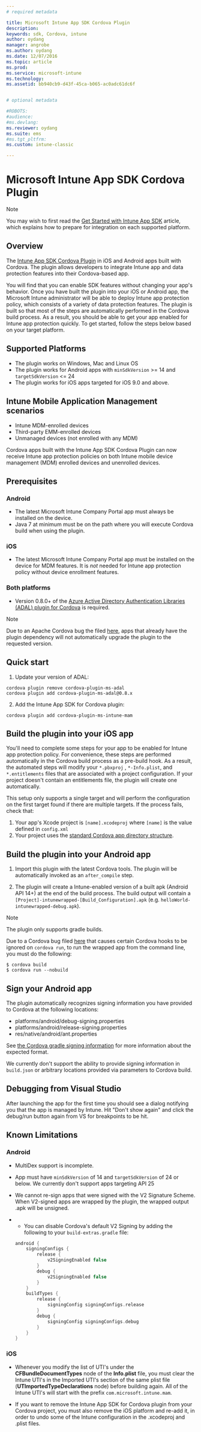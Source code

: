 ```yaml
---
# required metadata

title: Microsoft Intune App SDK Cordova Plugin 
description:
keywords: sdk, Cordova, intune
author: oydang
manager: angrobe
ms.author: oydang
ms.date: 12/07/2016
ms.topic: article
ms.prod:
ms.service: microsoft-intune
ms.technology:
ms.assetid: bb940cb9-d43f-45ca-b065-ac0adc61dc6f


# optional metadata

#ROBOTS:
#audience:
#ms.devlang:
ms.reviewer: oydang
ms.suite: ems
#ms.tgt_pltfrm:
ms.custom: intune-classic

---
```

# Microsoft Intune App SDK Cordova Plugin

> [!NOTE]
> You may wish to first read the [Get Started with Intune App SDK](app-sdk-get-started.md) article, which explains how to prepare for integration on each supported platform.

## Overview

The [Intune App SDK Cordova Plugin](/intune-classic/deploy-use/protect-app-data-using-mobile-app-management-policies-with-microsoft-intune) in iOS and Android apps built with Cordova. The plugin allows developers to integrate Intune app and data protection features into their Cordova-based app.

You will find that you can enable SDK features without changing your app's behavior. Once you have built the plugin into your iOS or Android app, the Microsoft Intune administrator will be able to deploy Intune app protection policy, which consists of a variety of data protection features. The plugin is built so that most of the steps are automatically performed in the Cordova build process. As a result, you should be able to get your app enabled for Intune app protection quickly. To get started, follow the steps below based on your target platform.

## Supported Platforms

* The plugin works on Windows, Mac and Linux OS
* The plugin works for Android apps with `minSdkVersion` >= 14 and `targetSdkVersion` <= 24
* The plugin works for iOS apps targeted for iOS 9.0 and above.

## Intune Mobile Application Management scenarios

* Intune MDM-enrolled devices
* Third-party EMM-enrolled devices
* Unmanaged devices (not enrolled with any MDM)

Cordova apps built with the Intune App SDK Cordova Plugin can now receive Intune app protection policies on both Intune mobile device management (MDM) enrolled devices and unenrolled devices.

## Prerequisites

### Android

* The latest Microsoft Intune Company Portal app must always be installed on the device.
* Java 7 at minimum must be on the path where you will execute Cordova build when using the plugin.

### iOS

* The latest Microsoft Intune Company Portal app must be installed on the device for MDM features. It is *not* needed for Intune app protection policy without device enrollment features.

### Both platforms

* Version 0.8.0+ of the [Azure Active Directory Authentication Libraries (ADAL) plugin for Cordova](https://github.com/AzureAD/azure-activedirectory-library-for-cordova) is required.

> [!NOTE]
> Due to an Apache Cordova bug the filed [here](https://issues.apache.org/jira/browse/CB-6227?jql=text%20~%20%22plugin%20dependency%22), apps that already have the plugin dependency will not automatically upgrade the plugin to the requested version.



## Quick start

1. Update your version of ADAL:

  ```shell
  cordova plugin remove cordova-plugin-ms-adal
  cordova plugin add cordova-plugin-ms-adal@0.8.x
  ```

2. Add the Intune App SDK for Cordova plugin:

  ```shell
  cordova plugin add cordova-plugin-ms-intune-mam
  ```

## Build the plugin into your iOS app

You'll need to complete some steps for your app to be enabled for Intune app protection policy. For convenience, these steps are performed automatically in the Cordova build process as a pre-build hook. As a result, the automated steps will modify your `*.pbxproj` , `*-Info.plist`, and `*.entitlements` files that are associated with a project configuration. If your project doesn't contain an entitlements file, the plugin will create one automatically.

This setup only supports a single target and will perform the configuration on the first target found if there are multiple targets. If the process fails, check that:

1. Your app's Xcode project is `[name].xcodeproj` where `[name]` is the value defined in `config.xml`
2. Your project uses the [standard Cordova app directory structure](https://cordova.apache.org/docs/en/latest/reference/cordova-cli/index.html#directory-structure).

## Build the plugin into your Android app

1. Import this plugin with the latest Cordova tools. The plugin will be automatically invoked as an `after_compile` step.

2. The plugin will create a Intune-enabled version of a built apk (Android API 14+) at the end of the build process. The build output will contain a `[Project]-intunewrapped-[Build_Configuration].apk` (e.g. `helloWorld-intunewrapped-debug.apk`).

> [!NOTE]
> The plugin only supports gradle builds.

Due to a Cordova bug filed [here](https://issues.apache.org/jira/browse/CB-9434) that causes certain Cordova hooks to be ignored on `cordova run`, to run the wrapped app from the command line, you must do the following:

```shell
$ cordova build
$ cordova run --nobuild
```

## Sign your Android app

The plugin automatically recognizes signing information you have provided to Cordova at the following locations:

* platforms/android/debug-signing.properties
* platforms/android/release-signing.properties
* res/native/android/ant.properties

See [the Cordova gradle signing information](https://cordova.apache.org/docs/en/latest/guide/platforms/android/#using-gradle) for more information about the expected format.

We currently don't support the ability to provide signing information in `build.json` or arbitrary locations provided via parameters to Cordova build.

## Debugging from Visual Studio

After launching the app for the first time you should see a dialog notifying you that the app is managed by Intune. Hit "Don't show again" and click the debug/run button again from VS for breakpoints to be hit.

## Known Limitations

### Android

* MultiDex support is incomplete.
* App must have `minSdkVersion` of 14 and `targetSdkVersion` of 24 or below. We currently don't support apps targeting API 25
* We cannot re-sign apps that were signed with the V2 Signature Scheme. When V2-signed apps are wrapped by the plugin, the wrapped output .apk will be unsigned.
*
  * You can disable Cordova's default V2 Signing by adding the following to your `build-extras.gradle` file:

  ```gradle
  android {
      signingConfigs {
          release {
              v2SigningEnabled false
          }
          debug {
              v2SigningEnabled false
          }
      }
      buildTypes {
          release {
              signingConfig signingConfigs.release
          }
          debug {
              signingConfig signingConfigs.debug
          }
      }
  }
  ```

### iOS

* Whenever you modify the list of UTI's under the **CFBundleDocumentTypes** node of the **Info.plist** file, you must clear the Intune UTI's in the Imported UTI's section of the same plist file (**UTImportedTypeDeclarations** node) before building again. All of the Intune UTI's will start with the prefix `com.microsoft.intune.mam`.

* If you want to remove the Intune App SDK for Cordova plugin from your Cordova project, you must also remove the iOS platform and re-add it, in order to undo some of the Intune configuration in the .xcodeproj and .plist files.
